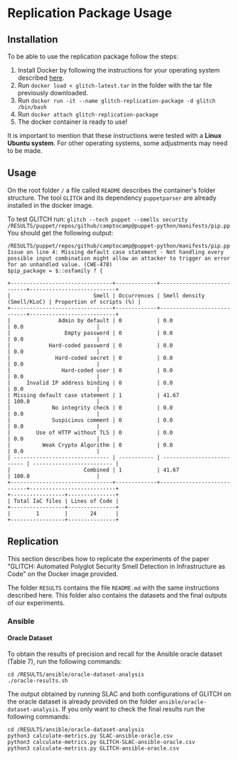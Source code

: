 # Replication Package Usage

## Installation

To be able to use the replication package follow the steps:

1. Install Docker by following the instructions for your operating system described [here](https://docs.docker.com/engine/install/).
2. Run ``docker load < glitch-latest.tar`` in the folder with the tar file previously downloaded.
3. Run ``docker run -it --name glitch-replication-package -d glitch /bin/bash``
5. Run ``docker attach glitch-replication-package``
6. The docker container is ready to use!

It is important to mention that these instructions were tested with a **Linux Ubuntu system**. For other operating systems, some adjustments may need to be made.

## Usage

On the root folder ``/`` a file called ``README`` describes the container's folder structure.
The tool ``GLITCH`` and its dependency ``puppetparser`` are already installed in the docker image. 

To test GLITCH run:
``
glitch --tech puppet --smells security /RESULTS/puppet/repos/github/camptocamp@puppet-python/manifests/pip.pp
``
You should get the following output:
```
/RESULTS/puppet/repos/github/camptocamp@puppet-python/manifests/pip.pp
Issue on line 4: Missing default case statement - Not handling every possible input combination might allow an attacker to trigger an error for an unhandled value. (CWE-478)
$pip_package = $::osfamily ? {

+--------------------------------+-------------+----------------------------+---------------------------+
|                          Smell | Occurrences | Smell density (Smell/KLoC) | Proportion of scripts (%) |
+--------------------------------+-------------+----------------------------+---------------------------+
|               Admin by default | 0           | 0.0                        | 0.0                       |
|                 Empty password | 0           | 0.0                        | 0.0                       |
|            Hard-coded password | 0           | 0.0                        | 0.0                       |
|              Hard-coded secret | 0           | 0.0                        | 0.0                       |
|                Hard-coded user | 0           | 0.0                        | 0.0                       |
|     Invalid IP address binding | 0           | 0.0                        | 0.0                       |
| Missing default case statement | 1           | 41.67                      | 100.0                     |
|             No integrity check | 0           | 0.0                        | 0.0                       |
|             Suspicious comment | 0           | 0.0                        | 0.0                       |
|        Use of HTTP without TLS | 0           | 0.0                        | 0.0                       |
|          Weak Crypto Algorithm | 0           | 0.0                        | 0.0                       |
| ------------------------------ | ----------- | -------------------------- | ------------------------- |
|                       Combined | 1           | 41.67                      | 100.0                     |
+--------------------------------+-------------+----------------------------+---------------------------+
+-----------------+---------------+
| Total IaC files | Lines of Code |
+-----------------+---------------+
|        1        |       24      |
+-----------------+---------------+
```

## Replication
This section describes how to replicate the experiments of the paper "GLITCH: Automated Polyglot Security Smell Detection in Infrastructure as Code" on the Docker image provided.

The folder ``RESULTS`` contains the file ``README.md`` with the same instructions described here. This folder also contains the datasets and the final outputs of our experiments.

### Ansible

#### Oracle Dataset

To obtain the results of precision and recall for the Ansible oracle dataset (Table 7), run the following commands:

```
cd /RESULTS/ansible/oracle-dataset-analysis
./oracle-results.sh
```

The output obtained by running SLAC and both configurations of GLITCH on the oracle dataset is already provided on the folder `ansible/oracle-dataset-analysis`. If you only want to check the final results run the following commands:

```
cd /RESULTS/ansible/oracle-dataset-analysis
python3 calculate-metrics.py SLAC-ansible-oracle.csv
python3 calculate-metrics.py GLITCH-SLAC-ansible-oracle.csv
python3 calculate-metrics.py GLITCH-ansible-oracle.csv
```
